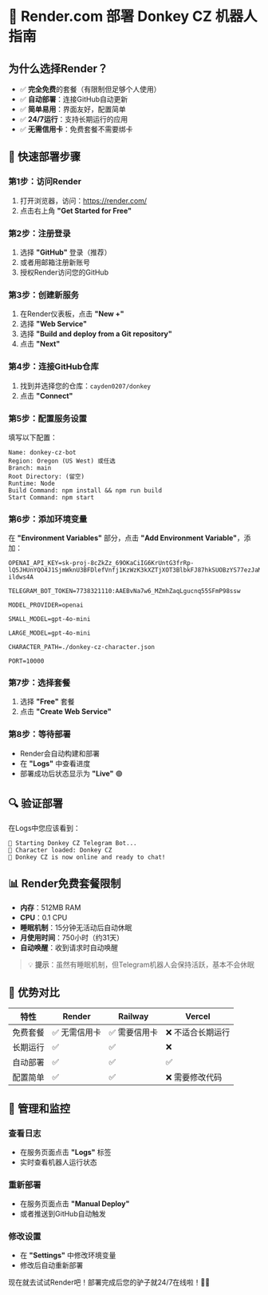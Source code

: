 # 🎨 Render.com 部署 Donkey CZ 机器人指南

## 为什么选择Render？
- ✅ **完全免费**的套餐（有限制但足够个人使用）
- ✅ **自动部署**：连接GitHub自动更新
- ✅ **简单易用**：界面友好，配置简单
- ✅ **24/7运行**：支持长期运行的应用
- ✅ **无需信用卡**：免费套餐不需要绑卡

## 🚀 快速部署步骤

### 第1步：访问Render
1. 打开浏览器，访问：https://render.com/
2. 点击右上角 **"Get Started for Free"**

### 第2步：注册登录
1. 选择 **"GitHub"** 登录（推荐）
2. 或者用邮箱注册新账号
3. 授权Render访问您的GitHub

### 第3步：创建新服务
1. 在Render仪表板，点击 **"New +"**
2. 选择 **"Web Service"**
3. 选择 **"Build and deploy from a Git repository"**
4. 点击 **"Next"**

### 第4步：连接GitHub仓库
1. 找到并选择您的仓库：`cayden0207/donkey`
2. 点击 **"Connect"**

### 第5步：配置服务设置
填写以下配置：

```
Name: donkey-cz-bot
Region: Oregon (US West) 或任选
Branch: main
Root Directory: (留空)
Runtime: Node
Build Command: npm install && npm run build
Start Command: npm start
```

### 第6步：添加环境变量
在 **"Environment Variables"** 部分，点击 **"Add Environment Variable"**，添加：

```
OPENAI_API_KEY=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

TELEGRAM_BOT_TOKEN=7738321110:AAEBvNa7w6_MZmhZaqLgucnq55SFmP98ssw

MODEL_PROVIDER=openai

SMALL_MODEL=gpt-4o-mini

LARGE_MODEL=gpt-4o-mini

CHARACTER_PATH=./donkey-cz-character.json

PORT=10000
```

### 第7步：选择套餐
1. 选择 **"Free"** 套餐
2. 点击 **"Create Web Service"**

### 第8步：等待部署
- Render会自动构建和部署
- 在 **"Logs"** 中查看进度
- 部署成功后状态显示为 **"Live"** 🟢

## 🔍 验证部署

在Logs中您应该看到：
```
🐴 Starting Donkey CZ Telegram Bot...
🐴 Character loaded: Donkey CZ
🐴 Donkey CZ is now online and ready to chat!
```

## 📊 Render免费套餐限制

- **内存**：512MB RAM
- **CPU**：0.1 CPU
- **睡眠机制**：15分钟无活动后自动休眠
- **月使用时间**：750小时（约31天）
- **自动唤醒**：收到请求时自动唤醒

> 💡 **提示**：虽然有睡眠机制，但Telegram机器人会保持活跃，基本不会休眠

## 🎯 优势对比

| 特性 | Render | Railway | Vercel |
|------|--------|---------|--------|
| 免费套餐 | ✅ 无需信用卡 | ✅ 需要信用卡 | ❌ 不适合长期运行 |
| 长期运行 | ✅ | ✅ | ❌ |
| 自动部署 | ✅ | ✅ | ✅ |
| 配置简单 | ✅ | ✅ | ❌ 需要修改代码 |

## 🔧 管理和监控

### 查看日志
- 在服务页面点击 **"Logs"** 标签
- 实时查看机器人运行状态

### 重新部署
- 在服务页面点击 **"Manual Deploy"**
- 或者推送到GitHub自动触发

### 修改设置
- 在 **"Settings"** 中修改环境变量
- 修改后自动重新部署

现在就去试试Render吧！部署完成后您的驴子就24/7在线啦！🐴✨ 